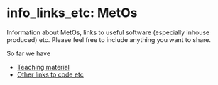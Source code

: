 # info_links_etc: MetOs
Information about MetOs, links to useful software (especially inhouse produced) etc. 
Please feel free to include anything you want to share. 

So far we have 
- [Teaching material](Teaching_material.md)
- [Other links to code etc](Links_to_useful_code.md)
